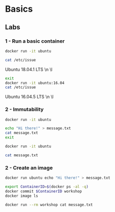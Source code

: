 # Basics

## Labs

### 1 - Run a basic container
~~~sh
docker run -it ubuntu
~~~

~~~sh
cat /etc/issue
~~~
Ubuntu 18.04.1 LTS \n \l

~~~sh
exit
docker run -it ubuntu:16.04
cat /etc/issue
~~~
Ubuntu 16.04.5 LTS \n \l

### 2 - Immutability

~~~sh
docker run -it ubuntu
~~~

~~~sh
echo "Hi there!" > message.txt
cat message.txt
exit
~~~

~~~sh
docker run -it ubuntu 
~~~

~~~sh
cat message.txt
~~~

### 2 - Create an image

~~~sh
docker run ubuntu echo "Hi there!" > message.txt
~~~

~~~sh
export ContainerID=$(docker ps -al -q)
docker commit $ContainerID workshop
docker image ls
~~~

~~~sh
docker run --rm workshop cat message.txt
~~~

